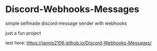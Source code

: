 # Discord-Webhooks-Messages

simple selfmade discord message sender with webhooks

just a fun project

test here: https://jannis2106.github.io/Discord-Webhooks-Messages/
